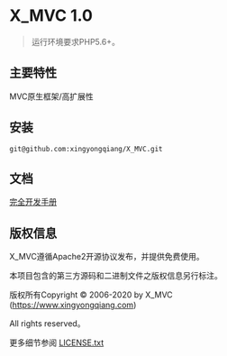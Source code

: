 X_MVC 1.0
===============

> 运行环境要求PHP5.6+。

## 主要特性

MVC原生框架/高扩展性

## 安装

~~~
git@github.com:xingyongqiang/X_MVC.git
~~~

## 文档

[完全开发手册](https://www.xingyongqiang.com)

## 版权信息

X_MVC遵循Apache2开源协议发布，并提供免费使用。

本项目包含的第三方源码和二进制文件之版权信息另行标注。

版权所有Copyright © 2006-2020 by X_MVC (https://www.xingyongqiang.com)

All rights reserved。

更多细节参阅 [LICENSE.txt](LICENSE.txt)
